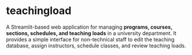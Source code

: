 # teachingload
A Streamlit-based web application for managing **programs, courses, sections, schedules, and teaching loads** in a university department.   It provides a simple interface for non-technical staff to edit the teaching database, assign instructors, schedule classes, and review teaching loads.
